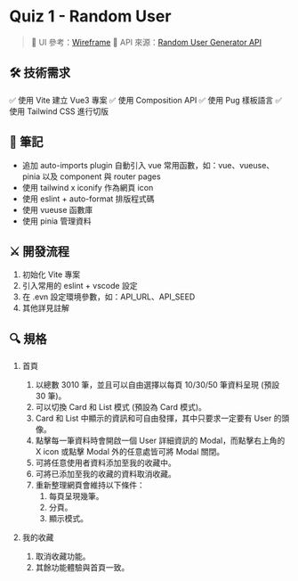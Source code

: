 

# Quiz 1 - Random User

> 🎨 UI 參考：[Wireframe](https://whimsical.com/coding-test-1st-round-HYsHYorjq52z62jHATwFT3)
> 📁 API 來源：[Random User Generator API](https://randomuser.me/documentation)

## 🛠 技術需求
✅ 使用 Vite 建立 Vue3 專案
✅ 使用 Composition API
✅ 使用 Pug 樣板語言
✅ 使用 Tailwind CSS 進行切版

## 📝 筆記
- 追加 auto-imports plugin 自動引入 vue 常用函數，如：vue、vueuse、pinia 以及 component 與 router pages
- 使用 tailwind x iconify 作為網頁 icon
- 使用 eslint + auto-format 排版程式碼
- 使用 vueuse 函數庫
- 使用 pinia 管理資料

## ⚔️ 開發流程

1. 初始化 Vite 專案
2. 引入常用的 eslint + vscode 設定
3. 在 .evn 設定環境參數，如：API_URL、API_SEED
4. 其他詳見註解


## 🔍 規格
1. 首頁
   1. 以總數 3010 筆，並且可以自由選擇以每頁 10/30/50 筆資料呈現 (預設 30 筆)。
   2. 可以切換 Card 和 List 模式 (預設為 Card 模式)。
   3. Card 和 List 中顯示的資訊和可自由發揮，其中只要求一定要有 User 的頭像。
   4. 點擊每一筆資料時會開啟一個 User 詳細資訊的 Modal，而點擊右上角的 X icon 或點擊 Modal 外的任意處皆可將 Modal 關閉。
   5. 可將任意使用者資料添加至我的收藏中。
   6. 可將已添加至我的收藏的資料取消收藏。
   7. 重新整理網頁會維持以下條件：
      1. 每頁呈現幾筆。
      2. 分頁。
      3. 顯示模式。
   
2. 我的收藏
   1. 取消收藏功能。
   2. 其餘功能體驗與首頁一致。


